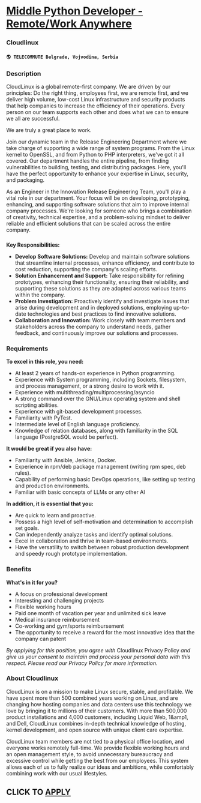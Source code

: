 # [Middle Python Developer - Remote/Work Anywhere](https://www.remotewlb.com/apply/middle-python-developer-remote-work-anywhere)  
### Cloudlinux  
#### `🌎 TELECOMMUTE Belgrade, Vojvodina, Serbia`  

### **Description**

CloudLinux is a global remote-first company. We are driven by our principles: Do the right thing, employees first, we are remote first, and we deliver high volume, low-cost Linux infrastructure and security products that help companies to increase the efficiency of their operations. Every person on our team supports each other and does what we can to ensure we all are successful.

We are truly a great place to work.

Join our dynamic team in the Release Engineering Department where we take charge of supporting a wide range of system programs. From the Linux kernel to OpenSSL, and from Python to PHP interpreters, we've got it all covered. Our department handles the entire pipeline, from finding vulnerabilities to building, testing, and distributing packages. Here, you'll have the perfect opportunity to enhance your expertise in Linux, security, and packaging.

As an Engineer in the Innovation Release Engineering Team, you'll play a vital role in our department. Your focus will be on developing, prototyping, enhancing, and supporting software solutions that aim to improve internal company processes. We're looking for someone who brings a combination of creativity, technical expertise, and a problem-solving mindset to deliver reliable and efficient solutions that can be scaled across the entire company.

###

 **Key Responsibilities:**

  * **Develop Software Solutions:** Develop and maintain software solutions that streamline internal processes, enhance efficiency, and contribute to cost reduction, supporting the company's scaling efforts.
  * **Solution Enhancement and Support:** Take responsibility for refining prototypes, enhancing their functionality, ensuring their reliability, and supporting these solutions as they are adopted across various teams within the company.
  * **Problem Investigation:** Proactively identify and investigate issues that arise during development and in deployed solutions, employing up-to-date technologies and best practices to find innovative solutions.
  * **Collaboration and Innovation:** Work closely with team members and stakeholders across the company to understand needs, gather feedback, and continuously improve our solutions and processes.

### **Requirements**

 **To excel in this role, you need:**

  * At least 2 years of hands-on experience in Python programming.
  * Experience with System programming, including Sockets, filesystem, and process management, or a strong desire to work with it.
  * Experience with multithreading/multiprocessing/asyncio
  * A strong command over the GNU/Linux operating system and shell scripting abilities.
  * Experience with git-based development processes.
  * Familiarity with PyTest.
  * Intermediate level of English language proficiency.
  * Knowledge of relation databases, along with familiarity in the SQL language (PostgreSQL would be perfect).

**It would be great if you also have:**

  * Familiarity with Ansible, Jenkins, Docker.
  * Experience in rpm/deb package management (writing rpm spec, deb rules).
  * Capability of performing basic DevOps operations, like setting up testing and production environments.
  * Familiar with basic concepts of LLMs or any other AI

**In addition, it is essential that you:**

  * Are quick to learn and proactive.
  * Possess a high level of self-motivation and determination to accomplish set goals.
  * Can independently analyze tasks and identify optimal solutions.
  * Excel in collaboration and thrive in team-based environments.
  * Have the versatility to switch between robust production development and speedy rough prototype implementation.

### **Benefits**

 **What's in it for you?**

  * A focus on professional development 
  * Interesting and challenging projects
  * Flexible working hours
  * Paid one month of vacation per year and unlimited sick leave
  * Medical insurance reimbursement
  * Co-working and gym/sports reimbursement
  * The opportunity to receive a reward for the most innovative idea that the company can patent

_By applying for this position, you agree with_ Cloudlinux Privacy Policy _and give us your consent to maintain and process your personal data with this respect. Please read our Privacy Policy for more information._

###  **About Cloudlinux**

CloudLinux is on a mission to make Linux secure, stable, and profitable. We have spent more than 500 combined years working on Linux, and are changing how hosting companies and data centers use this technology we love by bringing it to millions of their customers. With more than 500,000 product installations and 4,000 customers, including Liquid Web, 1&amp1, and Dell, CloudLinux combines in-depth technical knowledge of hosting, kernel development, and open source with unique client care expertise.  
  
CloudLinux team members are not tied to a physical office location, and everyone works remotely full-time. We provide flexible working hours and an open management style, to avoid unnecessary bureaucracy and excessive control while getting the best from our employees. This system allows each of us to fully realize our ideas and ambitions, while comfortably combining work with our usual lifestyles.

  
## CLICK TO [APPLY](https://www.remotewlb.com/apply/middle-python-developer-remote-work-anywhere)

